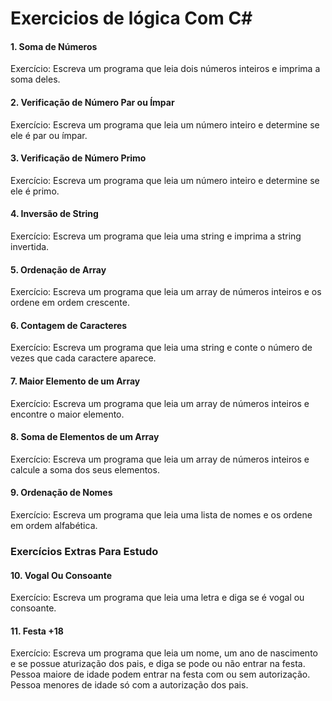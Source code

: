 # Exercicios de lógica Com C#

#### 1. Soma de Números
Exercício:
Escreva um programa que leia dois números inteiros e imprima a soma deles.

#### 2. Verificação de Número Par ou Ímpar
Exercício:
Escreva um programa que leia um número inteiro e determine se ele é par ou ímpar.

#### 3. Verificação de Número Primo
Exercício:
Escreva um programa que leia um número inteiro e determine se ele é primo.

#### 4. Inversão de String
Exercício:
Escreva um programa que leia uma string e imprima a string invertida.

#### 5. Ordenação de Array
Exercício:
Escreva um programa que leia um array de números inteiros e os ordene em ordem crescente.

#### 6. Contagem de Caracteres
Exercício:
Escreva um programa que leia uma string e conte o número de vezes que cada caractere aparece.

#### 7. Maior Elemento de um Array
Exercício:
Escreva um programa que leia um array de números inteiros e encontre o maior elemento.

#### 8. Soma de Elementos de um Array
Exercício:
Escreva um programa que leia um array de números inteiros e calcule a soma dos seus elementos.

#### 9. Ordenação de Nomes
Exercício:
Escreva um programa que leia uma lista de nomes e os ordene em ordem alfabética.

### Exercícios Extras Para Estudo

#### 10. Vogal Ou Consoante
Exercício:
Escreva um programa que leia uma letra e diga se é vogal ou consoante.

#### 11. Festa +18
Exercício:
Escreva um programa que leia um nome, um ano de nascimento e se possue aturização dos pais, e diga se pode ou não entrar na festa.
Pessoa maiore de idade podem entrar na festa com ou sem autorização.
Pessoa menores de idade só com a autorização dos pais.

